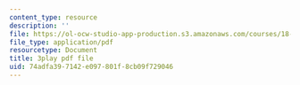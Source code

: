 ```yaml
---
content_type: resource
description: ''
file: https://ol-ocw-studio-app-production.s3.amazonaws.com/courses/18-06sc-linear-algebra-fall-2011/74adfa397142e097801f8cb09f729046_YzZUIYRCE38.pdf
file_type: application/pdf
resourcetype: Document
title: 3play pdf file
uid: 74adfa39-7142-e097-801f-8cb09f729046
---
```

